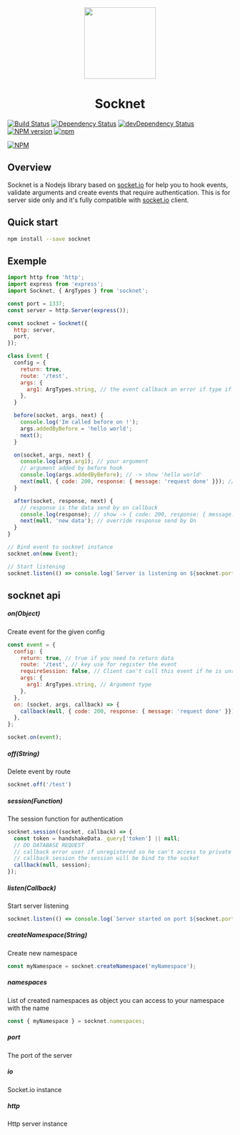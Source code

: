 [socket-io]: https://socket.io

<div align="center">
<img
  width="160px"
  src="https://avatars3.githubusercontent.com/u/29265733?v=4&s=200">
</div>

<h1 align="center">Socknet</h1>

[![Build Status](https://travis-ci.org/leon3s/socknet.svg?branch=master)](https://travis-ci.org/leon3s/socknet)
[![Dependency Status](https://david-dm.org/leon3s/socknet.svg)](https://david-dm.org/leon3s/socknet.svg)
[![devDependency Status](https://david-dm.org/leon3s/socknet/dev-status.svg)](https://david-dm.org/leon3s/socknet#info=devDependencies)
[![NPM version](https://badge.fury.io/js/socknet.svg)](https://www.npmjs.com/package/socknet)
[![npm](https://img.shields.io/npm/dt/socknet.svg)]()

[![NPM](https://nodei.co/npm/socknet.png)](https://nodei.co/npm/socknet/)

## Overview
Socknet is a Nodejs library based on [socket.io][socket-io] for help you to hook events, validate arguments and create events that require authentication.
This is for server side only and it's fully compatible with [socket.io][socket-io] client.

## Quick start
```sh
npm install --save socknet
```

## Exemple
```js
import http from 'http';
import express from 'express';
import Socknet, { ArgTypes } from 'socknet';

const port = 1337;
const server = http.Server(express());

const socknet = Socknet({
  http: server,
  port,
});

class Event {
  config = {
    return: true,
    route: '/test',
    args: {
      arg1: ArgTypes.string, // the event callback an error if type if not a string null or undefined
    },
  }

  before(socket, args, next) {
    console.log('Im called before on !');
    args.addedByBefore = 'hello world';
    next();
  }

  on(socket, args, next) {
    console.log(args.arg1); // your argument
    // argument added by before hook
    console.log(args.addedByBefore); // -> show 'hello world'
    next(null, { code: 200, response: { message: 'request done' }}); // your response
  }

  after(socket, response, next) {
    // response is the data send by on callback
    console.log(response); // show -> { code: 200, response: { message: 'request done' }}
    next(null, 'new data'); // override response send by On
  }
}

// Bind event to socknet instance
socknet.on(new Event);

// Start listening
socknet.listen(() => console.log(`Server is listening on ${socknet.port}`));
```

## socknet api

##### on(Object)

Create event for the given config

```js
const event = {
  config: {
    return: true, // true if you need to return data
    route: '/test', // key use for register the event
    requireSession: false, // Client can't call this event if he is unregistered
    args: {
      arg1: ArgTypes.string, // Argument type
    },
  },
  on: (socket, args, callback) => {
    callback(null, { code: 200, response: { message: 'request done' }});
  },
};

socket.on(event);
```

##### off(String)
Delete event by route
```js
socknet.off('/test')
```

##### session(Function)
The session function for authentication
```js
socknet.session((socket, callback) => {
  const token = handshakeData._query['token'] || null;
  // DO DATABASE REQUEST
  // callback error user if unregistered so he can't access to private event
  // callback session the session will be bind to the socket
  callback(null, session);
});
```

##### listen(Callback)
Start server listening
```js
socknet.listen(() => console.log(`Server started on port ${socknet.port}`))
```

##### createNamespace(String)
Create new namespace
```js
const myNamespace = socknet.createNamespace('myNamespace');
```

##### namespaces
List of created namespaces as object you can access to your  namespace with the name
```js
const { myNamespace } = socknet.namespaces;
```

##### port
The port of the server

##### io
Socket.io instance

##### http
Http server instance
